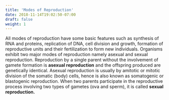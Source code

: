 ```yaml
---
title: 'Modes of Reproduction'
date: 2018-11-14T19:02:50-07:00
draft: false
weight: 1
---
```

All modes of reproduction have some basic features such as synthesis of RNA and proteins, replication of DNA, cell division and growth, formation of reproductive units and their fertilization to form new individuals. Organisms exhibit two major modes of reproduction namely asexual and sexual reproduction. Reproduction by a single parent without the involvement of gamete formation is **asexual reproduction** and the offspring produced are genetically identical. Asexual reproduction is usually by amitotic or mitotic division of the somatic (body) cells, hence is also known as somatogenic or blastogenic reproduction. When two parents participate in the reproductive process involving two types of gametes (ova and sperm), it is called **sexual reproduction.**